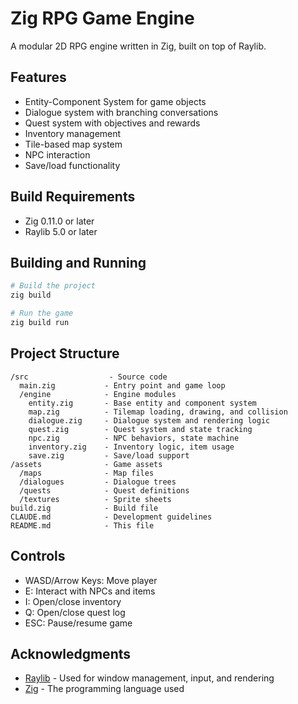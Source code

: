# Zig RPG Game Engine

A modular 2D RPG engine written in Zig, built on top of Raylib.

## Features

- Entity-Component System for game objects
- Dialogue system with branching conversations
- Quest system with objectives and rewards
- Inventory management
- Tile-based map system
- NPC interaction
- Save/load functionality

## Build Requirements

- Zig 0.11.0 or later
- Raylib 5.0 or later

## Building and Running

```bash
# Build the project
zig build

# Run the game
zig build run
```

## Project Structure

```
/src                  - Source code
  main.zig           - Entry point and game loop
  /engine            - Engine modules
    entity.zig       - Base entity and component system
    map.zig          - Tilemap loading, drawing, and collision
    dialogue.zig     - Dialogue system and rendering logic
    quest.zig        - Quest system and state tracking
    npc.zig          - NPC behaviors, state machine
    inventory.zig    - Inventory logic, item usage
    save.zig         - Save/load support
/assets              - Game assets
  /maps              - Map files
  /dialogues         - Dialogue trees
  /quests            - Quest definitions
  /textures          - Sprite sheets
build.zig            - Build file
CLAUDE.md            - Development guidelines
README.md            - This file
```

## Controls

- WASD/Arrow Keys: Move player
- E: Interact with NPCs and items
- I: Open/close inventory
- Q: Open/close quest log
- ESC: Pause/resume game

## Acknowledgments

- [Raylib](https://www.raylib.com/) - Used for window management, input, and rendering
- [Zig](https://ziglang.org/) - The programming language used
